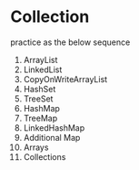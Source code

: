 # Collection

practice as the below sequence
1. ArrayList
2. LinkedList
3. CopyOnWriteArrayList
4. HashSet
5. TreeSet
6. HashMap
7. TreeMap
8. LinkedHashMap
9. Additional Map
10. Arrays
11. Collections